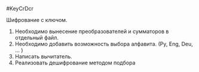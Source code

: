 #KeyCrDcr

Шифрование с ключом.

1. Необходимо вынесение преобразователей и сумматоров в отдельный файл.
2. Необходимо добавить возможность выбора алфавита. (Ру, Eng, Deu, ... )
3. Написать вычитатель.
4. Реализовать дешифрование методом подбора

